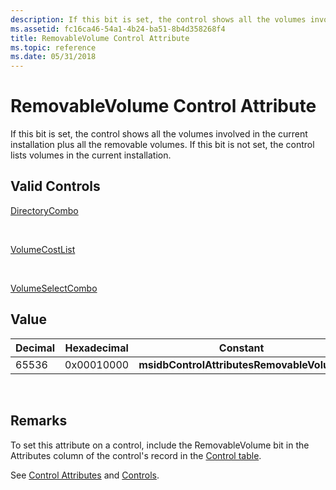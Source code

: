 ```yaml
---
description: If this bit is set, the control shows all the volumes involved in the current installation plus all the removable volumes. If this bit is not set, the control lists volumes in the current installation.
ms.assetid: fc16ca46-54a1-4b24-ba51-8b4d358268f4
title: RemovableVolume Control Attribute
ms.topic: reference
ms.date: 05/31/2018
---
```


# RemovableVolume Control Attribute

If this bit is set, the control shows all the volumes involved in the current installation plus all the removable volumes. If this bit is not set, the control lists volumes in the current installation.

## Valid Controls

[DirectoryCombo](directorycombo-control.md)

 

[VolumeCostList](volumecostlist-control.md)

 

[VolumeSelectCombo](volumeselectcombo-control.md)

## Value



| Decimal | Hexadecimal | Constant                                  |
|---------|-------------|-------------------------------------------|
| 65536   | 0x00010000  | **msidbControlAttributesRemovableVolume** |



 

## Remarks

To set this attribute on a control, include the RemovableVolume bit in the Attributes column of the control's record in the [Control table](control-table.md).

See [Control Attributes](control-attributes.md) and [Controls](controls.md).

 

 



